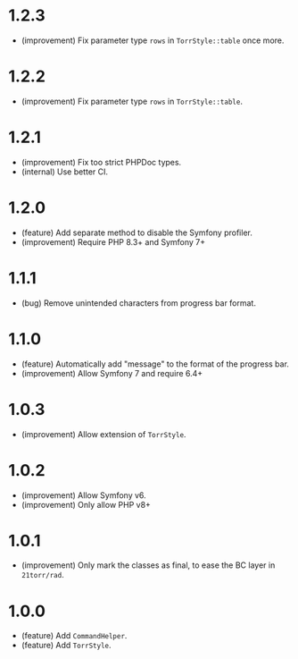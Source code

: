 1.2.3
=====

* (improvement) Fix parameter type `rows` in `TorrStyle::table` once more.


1.2.2
=====

* (improvement) Fix parameter type `rows` in `TorrStyle::table`.


1.2.1
=====

* (improvement) Fix too strict PHPDoc types.
* (internal) Use better CI.


1.2.0
=====

* (feature) Add separate method to disable the Symfony profiler.
* (improvement) Require PHP 8.3+ and Symfony 7+


1.1.1
=====

* (bug) Remove unintended characters from progress bar format.


1.1.0
=====

* (feature) Automatically add "message" to the format of the progress bar.
* (improvement) Allow Symfony 7 and require 6.4+


1.0.3
=====

* (improvement) Allow extension of `TorrStyle`.


1.0.2
=====

*   (improvement) Allow Symfony v6.
*   (improvement) Only allow PHP v8+


1.0.1
=====

*   (improvement) Only mark the classes as final, to ease the BC layer in `21torr/rad`.


1.0.0
=====

*   (feature) Add `CommandHelper`.
*   (feature) Add `TorrStyle`.
